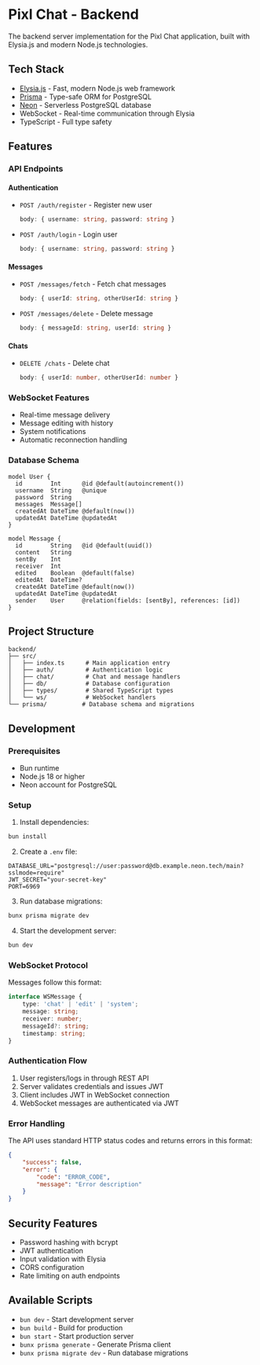# Pixl Chat - Backend

The backend server implementation for the Pixl Chat application, built with Elysia.js and modern Node.js technologies.

## Tech Stack

- [Elysia.js](https://elysiajs.com/) - Fast, modern Node.js web framework
- [Prisma](https://www.prisma.io/) - Type-safe ORM for PostgreSQL
- [Neon](https://console.neon.tech/) - Serverless PostgreSQL database
- WebSocket - Real-time communication through Elysia
- TypeScript - Full type safety

## Features

### API Endpoints

#### Authentication
- `POST /auth/register` - Register new user
  ```typescript
  body: { username: string, password: string }
  ```
- `POST /auth/login` - Login user
  ```typescript
  body: { username: string, password: string }
  ```

#### Messages
- `POST /messages/fetch` - Fetch chat messages
  ```typescript
  body: { userId: string, otherUserId: string }
  ```
- `POST /messages/delete` - Delete message
  ```typescript
  body: { messageId: string, userId: string }
  ```

#### Chats
- `DELETE /chats` - Delete chat
  ```typescript
  body: { userId: number, otherUserId: number }
  ```

### WebSocket Features
- Real-time message delivery
- Message editing with history
- System notifications
- Automatic reconnection handling

### Database Schema

```prisma
model User {
  id        Int      @id @default(autoincrement())
  username  String   @unique
  password  String
  messages  Message[]
  createdAt DateTime @default(now())
  updatedAt DateTime @updatedAt
}

model Message {
  id        String   @id @default(uuid())
  content   String
  sentBy    Int
  receiver  Int
  edited    Boolean  @default(false)
  editedAt  DateTime?
  createdAt DateTime @default(now())
  updatedAt DateTime @updatedAt
  sender    User     @relation(fields: [sentBy], references: [id])
}
```

## Project Structure

```
backend/
├── src/
│   ├── index.ts      # Main application entry
│   ├── auth/         # Authentication logic
│   ├── chat/         # Chat and message handlers
│   ├── db/           # Database configuration
│   ├── types/        # Shared TypeScript types
│   └── ws/           # WebSocket handlers
└── prisma/          # Database schema and migrations
```

## Development

### Prerequisites

- Bun runtime
- Node.js 18 or higher
- Neon account for PostgreSQL

### Setup

1. Install dependencies:
```bash
bun install
```

2. Create a `.env` file:
```env
DATABASE_URL="postgresql://user:password@db.example.neon.tech/main?sslmode=require"
JWT_SECRET="your-secret-key"
PORT=6969
```

3. Run database migrations:
```bash
bunx prisma migrate dev
```

4. Start the development server:
```bash
bun dev
```

### WebSocket Protocol

Messages follow this format:
```typescript
interface WSMessage {
    type: 'chat' | 'edit' | 'system';
    message: string;
    receiver: number;
    messageId?: string;
    timestamp: string;
}
```

### Authentication Flow

1. User registers/logs in through REST API
2. Server validates credentials and issues JWT
3. Client includes JWT in WebSocket connection
4. WebSocket messages are authenticated via JWT

### Error Handling

The API uses standard HTTP status codes and returns errors in this format:
```json
{
    "success": false,
    "error": {
        "code": "ERROR_CODE",
        "message": "Error description"
    }
}
```

## Security Features

- Password hashing with bcrypt
- JWT authentication
- Input validation with Elysia
- CORS configuration
- Rate limiting on auth endpoints

## Available Scripts

- `bun dev` - Start development server
- `bun build` - Build for production
- `bun start` - Start production server
- `bunx prisma generate` - Generate Prisma client
- `bunx prisma migrate dev` - Run database migrations